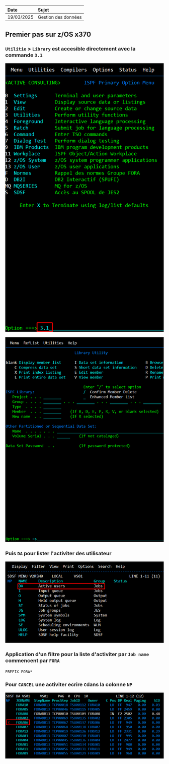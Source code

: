  Date | Sujet
:---|:---
 19/03/2025 | Gestion des données


## Premier pas sur z/OS x370

### ``Utilitie`` > ``Library`` est accesible directement avec la commande `3.1`
![alt text](images/image-1.png)

![alt text](images/image-2.png)

### Puis `DA` pour lister l'activiter des utilisateur

![alt text](images/image-3.png)

### Application d'un filtre pour la liste d'activiter par ``Job name`` commencent par ``FORA`` 
```
PREFIX FORA*
```

### Pour ``CANCEL`` une activiter ecrire ``C``dans la colonne ``NP``

![alt text](images/image-4.png)
